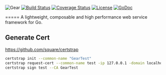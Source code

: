 ![Gear](https://raw.githubusercontent.com/teambition/gear/master/gear.png)
[![Build Status](http://img.shields.io/travis/teambition/gear.svg?style=flat-square)](https://travis-ci.org/teambition/gear)
[![Coverage Status](http://img.shields.io/coveralls/teambition/gear.svg?style=flat-square)](https://coveralls.io/r/teambition/gear)
[![License](http://img.shields.io/badge/license-mit-blue.svg?style=flat-square)](https://raw.githubusercontent.com/teambition/gear/master/LICENSE)
[![GoDoc](http://img.shields.io/badge/go-documentation-blue.svg?style=flat-square)](http://godoc.org/github.com/teambition/gear)

=====
A lightweight, composable and high performance web service framework for Go.

## Generate Cert

https://github.com/square/certstrap

```sh
certstrap init --common-name "GearTest"
certstrap request-cert --common-name test -ip 127.0.0.1 -domain localhost
certstrap sign test --CA GearTest
```